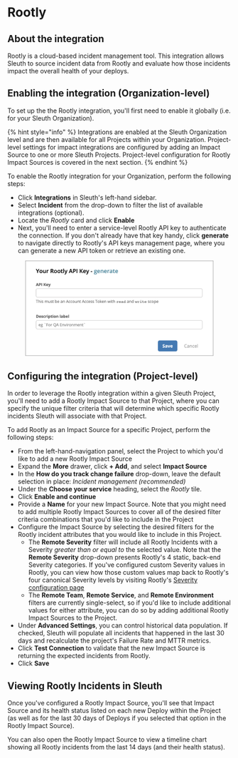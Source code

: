 # Rootly

## About the integration

Rootly is a cloud-based incident management tool. This integration allows Sleuth to source incident data from Rootly and evaluate how those incidents impact the overall health of your deploys.

## Enabling the integration (Organization-level)

To set up the the Rootly integration, you'll first need to enable it globally (i.e. for your Sleuth Organization).&#x20;

{% hint style="info" %}
Integrations are enabled at the Sleuth Organization level and are then available for all Projects within your Organization. Project-level settings for impact integrations are configured by adding an Impact Source to one or more Sleuth Projects. Project-level configuration for Rootly Impact Sources is covered in the next section.
{% endhint %}

To enable the Rootly integration for your Organization, perform the following steps:

* Click **Integrations** in Sleuth's left-hand sidebar.
* Select **Incident** from the drop-down to filter the list of available integrations (optional).
* Locate the _Rootly_ card and click **Enable**
* Next, you'll need to enter a service-level Rootly API key to authenticate the connection. If you don't already have that key handy, click **generate** to navigate directly to Rootly's API keys management page, where you can generate a new API token or retrieve an existing one.

<figure><img src="../../.gitbook/assets/image (6) (3) (1).png" alt=""><figcaption></figcaption></figure>

## Configuring the integration (Project-level)

In order to leverage the Rootly integration within a given Sleuth Project, you'll need to add a Rootly Impact Source to that Project, where you can specify the unique filter criteria that will determine which specific Rootly incidents Sleuth will associate with that Project.&#x20;

To add Rootly as an Impact Source for a specific Project, perform the following steps:

* From the left-hand-navigation panel, select the Project to which you'd like to add a new Rootly Impact Source
* Expand the **More** drawer, click **+ Add**, and select **Impact Source**
* In the **How do you track change failure** drop-down, leave the default selection in place:  _Incident management (recommended)_
* Under the **Choose your service** heading, select the _Rootly_ tile.&#x20;
* Click **Enable and continue**
* Provide a **Name** for your new Impact Source. Note that you might need to add multiple Rootly Impact Sources to cover all of the desired filter criteria combinations that you'd like to include in the Project
* Configure the Impact Source by selecting the desired filters for the Rootly incident attributes that you would like to include in this Project.&#x20;
  * The **Remote Severity** filter will include all Rootly Incidents with a Severity _greater than or equal to_ the selected value. Note that the **Remote Severity** drop-down presents Rootly's 4 static, back-end Severity categories. If you've configured custom Severity values in Rootly, you can view how those custom values map back to Rootly's four canonical Severity levels by visiting Rootly's [Severity configuration page](https://rootly.com/account/severities)&#x20;
  * The **Remote Team**, **Remote Service**, and **Remote Environment** filters are currently single-select, so if you'd like to include additional values for either attribute, you can do so by adding additional Rootly Impact Sources to the Project.
* Under **Advanced Settings**, you can control historical data population. If checked, Sleuth will populate all incidents that happened in the last 30 days and recalculate the project's Failure Rate and MTTR metrics.
* Click **Test Connection** to validate that the new Impact Source is returning the expected incidents from Rootly.
* Click **Save**

## Viewing Rootly Incidents in Sleuth

Once you've configured a Rootly Impact Source, you'll see that Impact Source and its health status listed on each new Deploy within the Project (as well as for the last 30 days of Deploys if you selected that option in the Rootly Impact Source).

You can also open the Rootly Impact Source to view a timeline chart showing all Rootly incidents from the last 14 days (and their health status).
